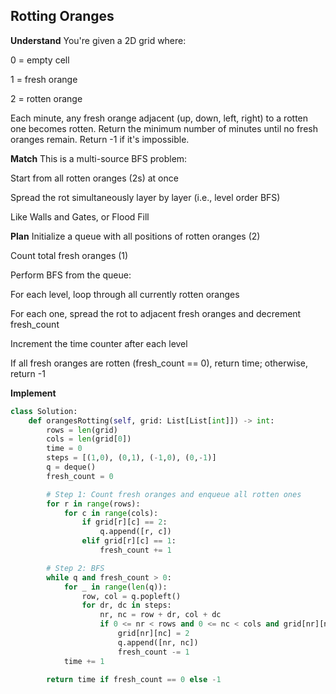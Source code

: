 ## Rotting Oranges
**Understand**
You're given a 2D grid where:

0 = empty cell

1 = fresh orange

2 = rotten orange

Each minute, any fresh orange adjacent (up, down, left, right) to a rotten one becomes rotten.
Return the minimum number of minutes until no fresh oranges remain. Return -1 if it's impossible.

**Match**
This is a multi-source BFS problem:

Start from all rotten oranges (2s) at once

Spread the rot simultaneously layer by layer (i.e., level order BFS)

Like Walls and Gates, or Flood Fill

**Plan**
Initialize a queue with all positions of rotten oranges (2)

Count total fresh oranges (1)

Perform BFS from the queue:

For each level, loop through all currently rotten oranges

For each one, spread the rot to adjacent fresh oranges and decrement fresh_count

Increment the time counter after each level

If all fresh oranges are rotten (fresh_count == 0), return time; otherwise, return -1

**Implement**
```python
class Solution:
    def orangesRotting(self, grid: List[List[int]]) -> int:
        rows = len(grid)
        cols = len(grid[0])
        time = 0
        steps = [(1,0), (0,1), (-1,0), (0,-1)]
        q = deque()
        fresh_count = 0

        # Step 1: Count fresh oranges and enqueue all rotten ones
        for r in range(rows):
            for c in range(cols):
                if grid[r][c] == 2:
                    q.append([r, c])
                elif grid[r][c] == 1:
                    fresh_count += 1

        # Step 2: BFS
        while q and fresh_count > 0:
            for _ in range(len(q)):
                row, col = q.popleft()
                for dr, dc in steps:
                    nr, nc = row + dr, col + dc
                    if 0 <= nr < rows and 0 <= nc < cols and grid[nr][nc] == 1:
                        grid[nr][nc] = 2
                        q.append([nr, nc])
                        fresh_count -= 1
            time += 1

        return time if fresh_count == 0 else -1
```
